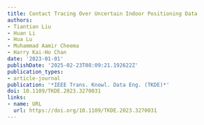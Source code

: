 ```yaml
---
title: Contact Tracing Over Uncertain Indoor Positioning Data
authors:
- Tiantian Liu
- Huan Li
- Hua Lu
- Muhammad Aamir Cheema
- Harry Kai-Ho Chan
date: '2023-01-01'
publishDate: '2025-02-23T08:09:21.192622Z'
publication_types:
- article-journal
publication: '*IEEE Trans. Knowl. Data Eng. (TKDE)*'
doi: 10.1109/TKDE.2023.3270031
links:
- name: URL
  url: https://doi.org/10.1109/TKDE.2023.3270031
---
```

